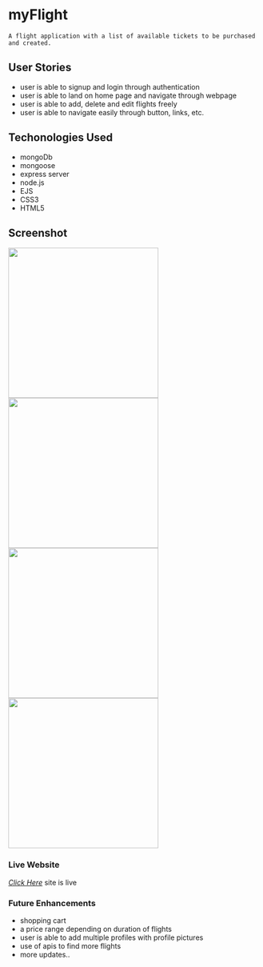 # myFlight

    A flight application with a list of available tickets to be purchased and created.

## User Stories
- user is able to signup and login through authentication 
- user is able to land on home page and navigate through webpage
- user is able to add, delete and edit flights freely
- user is able to navigate easily through button, links, etc. 

## Techonologies Used
- mongoDb
- mongoose
- express server
- node.js
- EJS
- CSS3
- HTML5

## Screenshot
<img width="300" alt="" src="https://i.imgur.com/WjkJ1us.png">
<img width="300" alt="" src="https://i.imgur.com/iS0mo9B.png">
<img width="300" alt="" src="https://i.imgur.com/2cNP3aD.png">
<img width="300" alt="" src="https://i.imgur.com/su4v25K.png">

### Live Website
[*Click Here*](#) site is live

### Future Enhancements
- shopping cart
- a price range depending on duration of flights
- user is able to add multiple profiles with profile pictures
- use of apis to find more flights
- more updates..